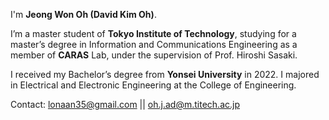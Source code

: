 I'm **Jeong Won Oh (David Kim Oh)**.

I’m a master student of **Tokyo Institute of Technology**, studying for a master’s degree in Information and Communications Engineering as a member of **CARAS** Lab, under the supervision of Prof. Hiroshi Sasaki.

I received my Bachelor’s degree from **Yonsei University** in 2022. I majored in Electrical and Electronic Engineering at the College of Engineering.

Contact: lonaan35@gmail.com || oh.j.ad@m.titech.ac.jp

<!---
JeongWon-Oh/JeongWon-Oh is a ✨ special ✨ repository because its `README.md` (this file) appears on your GitHub profile.
You can click the Preview link to take a look at your changes.
--->
